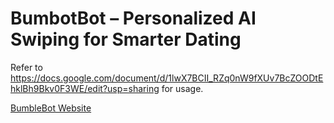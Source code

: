 # BumbotBot – Personalized AI Swiping for Smarter Dating

Refer to https://docs.google.com/document/d/1lwX7BCII_RZq0nW9fXUv7BcZOODtEhklBh9Bkv0F3WE/edit?usp=sharing for usage.

[BumbleBot Website](https://bumblebot.mystrikingly.com/)
